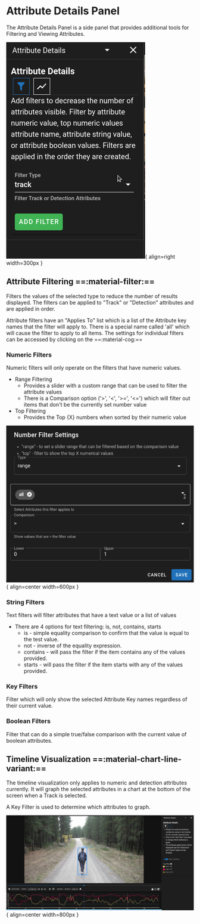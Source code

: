 # Attribute Details Panel

The Attribute Details Panel is a side panel that provides additional tools for Filtering and Viewing Attributes.

![ Attributes details](images/Attributes/AttributeDetails.png){ align=right width=300px }

## Attribute Filtering ==:material-filter:==

Filters the values of the selected type to reduce the number of results displayed.  The filters can be applied to 
"Track" or "Detection" attributes and are applied in order.

Attribute filters have an "Applies To" list which is a list of the Attribute key names that the filter will apply to.
There is a special name called 'all' which will cause the filter to apply to all items.
The settings for individual filters can be accessed by clicking on the ==:material-cog:==

### Numeric Filters

Numeric filters will only operate on the filters that have numeric values.

- Range Filtering
    - Provides a slider with a custom range that can be used to filter the attribute values
    - There is a Comparison option ('>', '<', '>=', '<=') which will filter out items that don't be the currently set number value
- Top Filtering
    - Provides the Top {X} numbers when sorted by their numeric value

![Numeric Filter](images/Attributes/NumberFilterSettings.png){ align=center width=600px }

### String Filters

Text filters will filter attributes that have a text value or a list of values

- There are 4 options for text filtering: is, not, contains, starts
    - is - simple equality comparison to confirm that the value is equal to the test value.
    - not - inverse of the equality expression.
    - contains - will pass the filter if the item contains any of the values provided.
    - starts - will pass the filter if the item starts with any of the values provided.

### Key Filters

Filter which will only show the selected Attribute Key names regardless of their current value.

### Boolean Filters

Filter that can do a simple true/false comparison with the current value of boolean attributes.

## Timeline Visualization ==:material-chart-line-variant:==

The timeline visualization only applies to numeric and detection attributes currently.  It will graph the selected attributes in a chart at the bottom of the screen when a Track is selected.

A Key Filter is used to determine which attributes to graph.

![Timeline Attributes Graph](images/Attributes/TimelineAttributes.png){ align=center width=800px }
